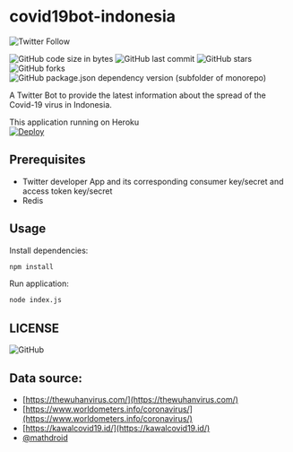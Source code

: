 # covid19bot-indonesia
![Twitter Follow](https://img.shields.io/twitter/follow/covid19botindo?style=social)

![GitHub code size in bytes](https://img.shields.io/github/languages/code-size/muhbayu/covid19bot-indonesia)
![GitHub last commit](https://img.shields.io/github/last-commit/muhbayu/covid19bot-indonesia)
![GitHub stars](https://img.shields.io/github/stars/muhbayu/covid19bot-indonesia)
![GitHub forks](https://img.shields.io/github/forks/muhbayu/covid19bot-indonesia)
![GitHub package.json dependency version (subfolder of monorepo)](https://img.shields.io/github/package-json/dependency-version/muhbayu/covid19bot-indonesia/puppeteer)

A Twitter Bot to provide the latest information about the spread of the Covid-19 virus in Indonesia.

This application running on Heroku<br/>
[![Deploy](https://www.herokucdn.com/deploy/button.svg)](https://heroku.com/deploy)

## Prerequisites
- Twitter developer App and its corresponding consumer key/secret and access token key/secret
- Redis

## Usage
Install dependencies:
```bash
npm install
```

Run application:
```bash
node index.js
```

## LICENSE
![GitHub](https://img.shields.io/github/license/muhbayu/covid19bot-indonesia)

## Data source: 
- [https://thewuhanvirus.com/](https://thewuhanvirus.com/)
- [https://www.worldometers.info/coronavirus/](https://www.worldometers.info/coronavirus/)
- [https://kawalcovid19.id/](https://kawalcovid19.id/)
- [@mathdroid](https://github.com/mathdroid/indonesia-covid-19-api)
